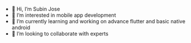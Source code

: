 - 👋 Hi, I’m Subin Jose
- 👀 I’m interested in mobile app development 
- 🌱 I’m currently learning and working on advance flutter and basic native android
- 💞️ I’m looking to collaborate with experts 

<!---
subinjose11/subinjose11 is a ✨ special ✨ repository because its `README.md` (this file) appears on your GitHub profile.
You can click the Preview link to take a look at your changes.
--->

